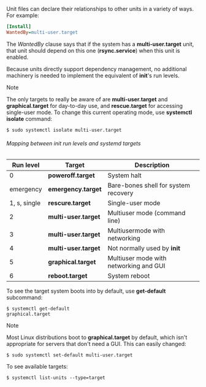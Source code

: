 Unit files can declare their relationships to other units in a variety of ways.
For example:
```ini
[Install]
WantedBy=multi-user.target
```
The *WantedBy* clause says that if the system has a **multi-user.target** unit, that unit should depend on this one (**rsync.service**) when this unit is enabled.

Because units directly support dependency management, no additional machinery is needed to implement the equivalent of **init**'s run levels.

>[!note]
>The only targets to really be aware of are **multi-user.target** and **graphical.target** for day-to-day use, and **rescue.target** for accessing single-user mode.
>To change this current operating mode, use **systemctl isolate** command:
>
>```shell
>$ sudo systemctl isolate multi-user.target
>```

###### Mapping between init run levels and systemd targets

| Run level    | Target                | Description                            |
| ------------ | --------------------- | -------------------------------------- |
| 0            | **poweroff.target**   | System halt                            |
| emergency    | **emergency.target**  | Bare-bones shell for system recovery   |
| 1, s, single | **rescure.target**    | Single-user mode                       |
| 2            | **multi-user.target** | Multiuser mode (command line)          |
| 3            | **multi-user.target** | Multiusermode with networking          |
| 4            | **multi-user.target** | Not normally used by **init**          |
| 5            | **graphical.target**  | Multiuser mode with networking and GUI |
| 6            | **reboot.target**     | System reboot                          |

To see the target system boots into by default, use **get-default** subcommand:
```shell
$ systemctl get-default
graphical.target
```

>[!note]
>Most Linux distributions boot to **graphical.target** by default, which isn't appropriate for servers that don't need a GUI. This can easily changed:
>```shell
>$ sudo systemctl set-default multi-user.target
>```
>To see available targets:
>```shell
>$ systemctl list-units --type=target
>```



```
